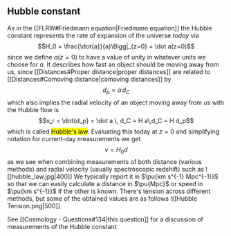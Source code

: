 ## Hubble constant
As in the [[FLRW#Friedmann equation|Friedmann equation]] the Hubble constant represents the rate of expansion of the universe *today* via $$H_0 = \frac{\dot{a}}{a}\Bigg|_{z=0} = \dot a(z=0)$$since we define $a(z=0)$ to have a value of unity in whatever units we choose for $a$. It describes how fast an object should be moving away from us, since [[Distances#Proper distance|proper distances]] are related to [[Distances#Comoving distance|comoving distances]] by $$d_p = a \,d_C$$ which also implies the radial velocity of an object moving away from us with the Hubble flow is $$v_r = \dot{d_p} = \dot a \, d_C = H a\,d_C = H d_p$$which is called <mark class="hltr-pink">Hubble's law</mark>. Evaluating this today at $z=0$ and simplifying notation for current-day measurements we get $$v = H_0 d$$ as we see when combining measurements of both distance (various methods) and radial velocity (usually spectroscopic redshift) such as 
![[hubble_law.jpg|400]]
We typically report it in $\pu{km s^{-1} Mpc^{-1}}$ so that we can easily calculate a distance in $\pu{Mpc}$ or speed in $\pu{km s^{-1}}$ if the other is known. There's tension across different methods, but some of the obtained values are as follows 
![[Hubble Tension.png|500]]

See [[Cosmology - Questions#134|this question]] for a discussion of measurements of the Hubble constant